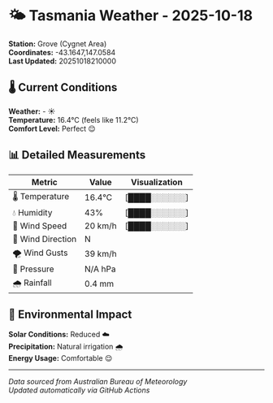 # 🌤️ Tasmania Weather - 2025-10-18

**Station:** Grove (Cygnet Area)  
**Coordinates:** -43.1647,147.0584  
**Last Updated:** 20251018210000

## 🌡️ Current Conditions

**Weather:** - ☀️  
**Temperature:** 16.4°C (feels like 11.2°C)  
**Comfort Level:** Perfect 😌

## 📊 Detailed Measurements

| Metric | Value | Visualization |
|--------|-------|---------------|
| 🌡️ Temperature | 16.4°C | [████░░░░░░] |
| 💧 Humidity | 43% | [████░░░░░░] |
| 💨 Wind Speed | 20 km/h | [████░░░░░░] |
| 🧭 Wind Direction | N | |
| 🌪️ Wind Gusts | 39 km/h | |
| 🔽 Pressure | N/A hPa | |
| 🌧️ Rainfall | 0.4 mm | |

## 🌱 Environmental Impact

**Solar Conditions:** Reduced ☁️  
**Precipitation:** Natural irrigation 🌧️  
**Energy Usage:** Comfortable 😌

---
*Data sourced from Australian Bureau of Meteorology*  
*Updated automatically via GitHub Actions*
